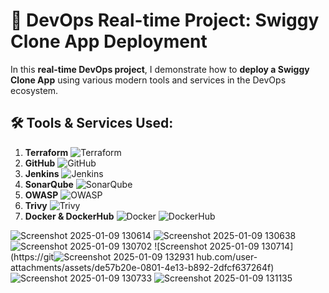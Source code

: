 # 🚀 **DevOps Real-time Project: Swiggy Clone App Deployment**

In this **real-time DevOps project**, I demonstrate how to **deploy a Swiggy Clone App** using various modern tools and services in the DevOps ecosystem.
## 🛠️ Tools & Services Used:

1. **Terraform** ![Terraform](https://img.shields.io/badge/Terraform-7B42BC?style=flat-square&logo=terraform&logoColor=white)
2. **GitHub** ![GitHub](https://img.shields.io/badge/GitHub-181717?style=flat-square&logo=github&logoColor=white)
3. **Jenkins** ![Jenkins](https://img.shields.io/badge/Jenkins-D24939?style=flat-square&logo=jenkins&logoColor=white)
4. **SonarQube** ![SonarQube](https://img.shields.io/badge/SonarQube-4E9BCD?style=flat-square&logo=sonarqube&logoColor=white)
5. **OWASP** ![OWASP](https://img.shields.io/badge/OWASP-000000?style=flat-square&logo=owasp&logoColor=white)
6. **Trivy** ![Trivy](https://img.shields.io/badge/Trivy-00979D?style=flat-square&logo=trivy&logoColor=white)
7. **Docker & DockerHub** ![Docker](https://img.shields.io/badge/Docker-2496ED?style=flat-square&logo=docker&logoColor=white) ![DockerHub](https://img.shields.io/badge/DockerHub-2496ED?style=flat-square&logo=docker&logoColor=white)


![Screenshot 2025-01-09 130614](https://github.com/user-attachments/assets/16006a18-ca00-40ae-a9f1-d53e3f1aa0e7)
![Screenshot 2025-01-09 130638](https://github.com/user-attachments/assets/77a439db-d282-4034-b42a-d9c54507d917)
![Screenshot 2025-01-09 130702](https://github.com/user-attachments/assets/513ad550-1916-4677-ac61-5508a2dc8f7e)
![Screenshot 2025-01-09 130714](https://git![Screenshot 2025-01-09 132931](https://github.com/user-attachments/assets/60e793df-f2f3-4f3e-9ec4-1df81559c44a)
hub.com/user-attachments/assets/de57b20e-0801-4e13-b892-2dfcf637264f)
![Screenshot 2025-01-09 130733](https://github.com/user-attachments/assets/adc6e768-365f-4f20-bf31-d52d0c6618c4)
![Screenshot 2025-01-09 131135](https://github.com/user-attachments/assets/50927bf8-55a4-4a6d-b8ed-cdfea2b0cbff)
